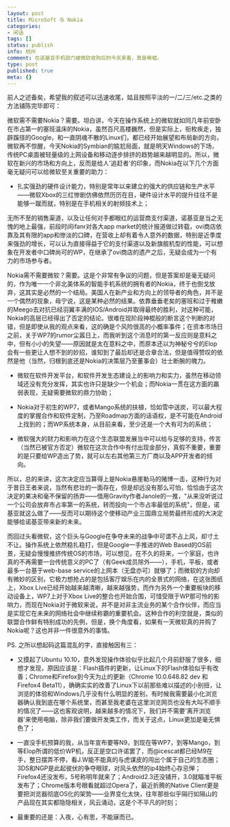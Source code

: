 ```yaml
---
layout: post
title: MicroSoft 与 Nokia
categories:
- 闲话
tags: []
status: publish
info: 杭州
comment: 在诺基亚手机部门被微软收购后的今天来看，真是唏嘘。
type: post
published: true
meta: {}
---
```


前人之述备矣，希望我的叙述可以迅速收尾，姑且按照平淡的一/二/三/etc.之类的方法铺陈完毕即可：

微软需不需要Nokia？需要。坦白讲，今天在操作系统上的微软就如同几年前安卧在市占第一的塞班温床的Nokia，虽然百尺高楼巍然，但是实际上，衔枚疾走，独辟蹊径的Google，和一直阴魂不散的Linux们，都已经开始展望和布局新的方向，微软再不惊醒，今天Nokia的Symbian的尴尬局面，就是明天Windows的下场，传统PC桌面被轻量级的上网设备和移动逐步排挤的趋势越来越明显的。所以，微软在新兴的市场和方向上，反而是给人'追赶者'的印象，而Nokia在以下几个方面毫无疑问可以给微软至关重要的助力：


- 扎实强劲的硬件设计能力，特别是常年以来建立的强大的供应链和生产水平——微软Xbox的三红惨剧仿佛依然历历在目，硬件设计水平的提升往往不是能够一蹴而就，特别是在手机相关的射频技术上；

无所不至的销售渠道，以及让任何对手都眼红的运营商支付渠道，诺基亚是当之无愧的地上最强，前段时间ifanr对各大app market的统计报道做过转载，ovi商店依靠及其有限的app和惨淡的口碑，在营收上却有着令人意外的数据，特别是近季度来强劲的增长，可以认为直接得益于它的支付渠道以及新旗舰机型的性能，可以想象在开发者中口碑尚可的WP，在继承了ovi商店的遗产之后，无疑会成为一个有力的市场参与者。

Nokia需不需要微软？需要。这是个非常有争议的问题，但是答案却是毫无疑问的，作为唯一一个非北美体系的智能手机系统的拥有者的Nokia，终于也倒戈放弃，这其实是必然的一个结局。美国人在新产业和方向上的领导者的角色，并不是一个偶然的现象，毋宁说，这是某种必然的结果。依靠垂垂老矣的塞班和过于稚嫩的Meego去对抗已经羽翼丰满的IOS/Android并取得最终的胜利，对这种可能，Nokia的高层已经得出了否定的结论。很难在现阶段神棍般的断言这个判断的对错，但是即使从我的观点来看，这的确是个风险很高的小概率事件；在资本市场日之前，关于WP7的rumor尘嚣日上，而我听到这个消息时的第一反应则是意料之中，但有小小的失望——原因就是太在意料之中，而原本还以为神秘兮兮的Elop会有一些更让人想不到的妙招，谁知到了最后却还是合章合法，但是值得赞叹的依然是他（当然，归根到底还是Nokia的决策层乃至董事会）壮士断腕的魄力。


- 微软在软件开发平台，和软件开发生态建设上的影响力和实力，虽然在移动领域还没有充分发挥，其实也许只是缺少一个机会；而Nokia一贯在这方面的羸弱表现，无疑需要微软的鼎力协助；


- Nokia对于初生的WP7，或者Mango系统的扶植，恰如雪中送炭，可以最大程度的掌握合作和软件定制，乃至Roadmap方面的话语权，是不可能在Android上找到的；而WP系统本身，从目前来看，至少还是一个大有可为的系统；


- 微软强大的财力和影响力在这个生态联盟发展当中可以给与足够的支持，传言（当然已被官方否定）微软在这次合作中有付出现金部分，真假不重要，重要的是只要给WP造出了势，就可以左右其他第三方厂商以及APP开发者的倾向。


所以，总的来讲，这次决定应当算得上是Nokia悬崖勒马的赌博一击，这种行为对于昔日王者来说，当然有悲壮的一面存在，但是却远没有那么可怕，恰恰由于这次决定的果决和毫不保留的扬弃——借用Gravity作者Janole的一推，"从来没听说过一个公司会放弃市占率第一的系统，转而投向一个市占率最低的系统"，但是，诺基亚就这么做了——反而可以期待这个使移动产业三国鼎立局势最终形成的大决定能够给诺基亚带来新的未来。

而回过头看微软，这个巨头与Google在争夺未来的战争中可谓不占上风，却寸土不让。操作系统上依然稳扎稳打，但是Google一手推进的Web Based的OS前景，无疑会慢慢推挤传统OS的市场，可以想见，在不久的将来，一个家庭，也许真的不再需要一台传统意义的PC了（有Geek成员除外——），手机，平板，或者最多一台基于web-base service的上网本（无盘亦可）就够了；而微软的方向却有微妙的区别，它极力想抢占的是包括客厅娱乐在内的全景式的网络，在这张图纸上，Xbox Live已经开始越来越清晰，越来越强势，而作为另外一个重要板块的移动设备上，WP7上对于Xbox Live的整合也开始合围，可惜受限于WP那可怜的影响力，而现在Nokia对于微软来说，并不是对非主流业务的某个合作伙伴，而应当是实现它在未来的网络社会中继续称霸的重要机会。这种合作的利空就是，类似的联盟合作鲜有特别成功的先例，但是，换个角度看，如果有一天微软真的并购了Nokia呢？这也并非一件很意外的事情。

PS. 之所以想起码这篇混乱的字，直接触因有三：


- 又摸起了Ubuntu 10.10，意外发现操作体验似乎比起几个月前舒服了很多，细想才发现，原因应该是：Flash插件的更新，让Linux下的Flash体验似乎有改善；Chrome和Firefox到今天为止的更新（Chrome 10.0.648.82 dev 和Firefox4 Beta11），确确实实的改善了Linux下以前那些难以描述的小别扭，让浏览的体验和Windows几乎没有什么明显的差别，有时候我需要最小化浏览器确认我到底在哪个系统里，而甚至我老婆在这里浏览网页也没有大叫不顺手的情况了——这也客观说明，越来越多的情况下，我们并不需要'离开浏览器'来使用电脑，除非我们要做开发类工作，而关于这点，Linux更加是毫无惧色了；


- 一直没手机预算的我，从当年宣布要等N9，到现在等WP7，到等Mango，到等Elop所谓的低价WP机，反正是空口许诺罢了，而@icescat都已经M9在手，整日摆弄不停，看J.W能不能真的与虎谋皮的闯出个属于自己的生态圈；3DS和NGP是此起彼伏的争夺眼球，对风头依然的ip4始终心存忌惮；Firefox4还没发布，5号称明年就来了；Android2.3还没铺开，3.0就瞄准平板发布了；Chrome版本号眼看就超过Opera了，最近折腾的Native Client更是要把浏览器彻底OS化的架势——业界变化太快，往年那些似乎隔行如隔山的产品现在其实都隐隐相关，风云涌动，这是个不平凡的时刻；


- 最重要的还是：入夜，心有思，不能寐而已。


 
